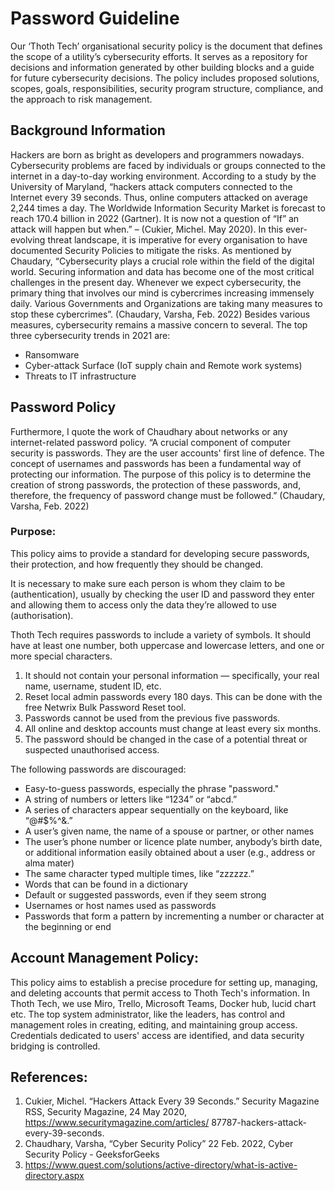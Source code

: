 # Password Guideline

Our ‘Thoth Tech’ organisational security policy is the document that defines the scope of a
utility’s cybersecurity efforts. It serves as a repository for decisions and information generated
by other building blocks and a guide for future cybersecurity decisions. The policy includes
proposed solutions, scopes, goals, responsibilities, security program structure, compliance, and the
approach to risk management.

## Background Information

Hackers are born as bright as developers and programmers nowadays. Cybersecurity problems are faced
by individuals or groups connected to the internet in a day-to-day working environment. According to
a study by the University of Maryland, “hackers attack computers connected to the Internet every 39
seconds. Thus, online computers attacked on average 2,244 times a day. The Worldwide Information
Security Market is forecast to reach 170.4 billion in 2022 (Gartner). It is now not a question of
“If” an attack will happen but when.” – (Cukier, Michel. May 2020). In this ever-evolving threat
landscape, it is imperative for every organisation to have documented Security Policies to mitigate
the risks. As mentioned by Chaudary, “Cybersecurity plays a crucial role within the field of the
digital world. Securing information and data has become one of the most critical challenges in the
present day. Whenever we expect cybersecurity, the primary thing that involves our mind is
cybercrimes increasing immensely daily. Various Governments and Organizations are taking many
measures to stop these cybercrimes”. (Chaudary, Varsha, Feb. 2022) Besides various measures,
cybersecurity remains a massive concern to several. The top three cybersecurity trends in 2021 are:

- Ransomware
- Cyber-attack Surface (IoT supply chain and Remote work systems)
- Threats to IT infrastructure

## Password Policy

Furthermore, I quote the work of Chaudhary about networks or any internet-related password policy.
“A crucial component of computer security is passwords. They are the user accounts' first line of
defence. The concept of usernames and passwords has been a fundamental way of protecting our
information. The purpose of this policy is to determine the creation of strong passwords, the
protection of these passwords, and, therefore, the frequency of password change must be followed.”
(Chaudary, Varsha, Feb. 2022)

### Purpose:

This policy aims to provide a standard for developing secure passwords, their protection, and how
frequently they should be changed.

It is necessary to make sure each person is whom they claim to be (authentication), usually by
checking the user ID and password they enter and allowing them to access only the data they’re
allowed to use (authorisation).

Thoth Tech requires passwords to include a variety of symbols. It should have at least one number,
both uppercase and lowercase letters, and one or more special characters.

1. It should not contain your personal information — specifically, your real name, username, student
   ID, etc.
2. Reset local admin passwords every 180 days. This can be done with the free Netwrix Bulk Password
   Reset tool.
3. Passwords cannot be used from the previous five passwords.
4. All online and desktop accounts must change at least every six months.
5. The password should be changed in the case of a potential threat or suspected unauthorised
   access.

The following passwords are discouraged:

- Easy-to-guess passwords, especially the phrase "password."
- A string of numbers or letters like “1234” or “abcd.”
- A series of characters appear sequentially on the keyboard, like “@#$%^&.”
- A user’s given name, the name of a spouse or partner, or other names
- The user’s phone number or licence plate number, anybody’s birth date, or additional information
  easily obtained about a user (e.g., address or alma mater)
- The same character typed multiple times, like “zzzzzz.”
- Words that can be found in a dictionary
- Default or suggested passwords, even if they seem strong
- Usernames or host names used as passwords
- Passwords that form a pattern by incrementing a number or character at the beginning or end

## Account Management Policy:

This policy aims to establish a precise procedure for setting up, managing, and deleting accounts
that permit access to Thoth Tech's information. In Thoth Tech, we use Miro, Trello, Microsoft Teams,
Docker hub, lucid chart etc. The top system administrator, like the leaders, has control and
management roles in creating, editing, and maintaining group access. Credentials dedicated to users'
access are identified, and data security bridging is controlled.

## References:

1. Cukier, Michel. “Hackers Attack Every 39 Seconds.” Security Magazine RSS, Security Magazine, 24
   May 2020, https://www.securitymagazine.com/articles/ 87787-hackers-attack-every-39-seconds.
2. Chaudhary, Varsha, “Cyber Security Policy” 22 Feb. 2022, Cyber Security Policy - GeeksforGeeks
3. https://www.quest.com/solutions/active-directory/what-is-active-directory.aspx
